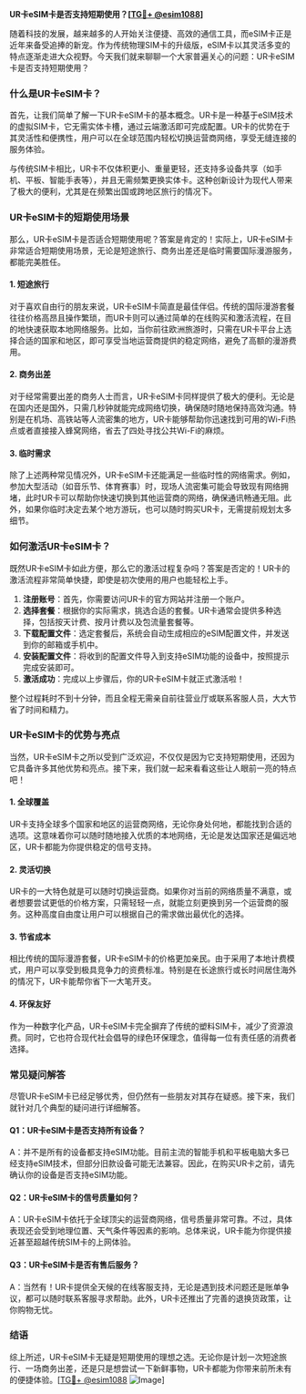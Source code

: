 **UR卡eSIM卡是否支持短期使用？[[TG💪+ @esim1088](https://t.me/s/esim1088)]**

随着科技的发展，越来越多的人开始关注便捷、高效的通信工具，而eSIM卡正是近年来备受追捧的新宠。作为传统物理SIM卡的升级版，eSIM卡以其灵活多变的特点逐渐走进大众视野。今天我们就来聊聊一个大家普遍关心的问题：UR卡eSIM卡是否支持短期使用？

### **什么是UR卡eSIM卡？**

首先，让我们简单了解一下UR卡eSIM卡的基本概念。UR卡是一种基于eSIM技术的虚拟SIM卡，它无需实体卡槽，通过云端激活即可完成配置。UR卡的优势在于其灵活性和便携性，用户可以在全球范围内轻松切换运营商网络，享受无缝连接的服务体验。

与传统SIM卡相比，UR卡不仅体积更小、重量更轻，还支持多设备共享（如手机、平板、智能手表等），并且无需频繁更换实体卡。这种创新设计为现代人带来了极大的便利，尤其是在频繁出国或跨地区旅行的情况下。

### **UR卡eSIM卡的短期使用场景**

那么，UR卡eSIM卡是否适合短期使用呢？答案是肯定的！实际上，UR卡eSIM卡非常适合短期使用场景，无论是短途旅行、商务出差还是临时需要国际漫游服务，都能完美胜任。

#### **1. 短途旅行**
对于喜欢自由行的朋友来说，UR卡eSIM卡简直是最佳伴侣。传统的国际漫游套餐往往价格高昂且操作繁琐，而UR卡则可以通过简单的在线购买和激活流程，在目的地快速获取本地网络服务。比如，当你前往欧洲旅游时，只需在UR卡平台上选择合适的国家和地区，即可享受当地运营商提供的稳定网络，避免了高额的漫游费用。

#### **2. 商务出差**
对于经常需要出差的商务人士而言，UR卡eSIM卡同样提供了极大的便利。无论是在国内还是国外，只需几秒钟就能完成网络切换，确保随时随地保持高效沟通。特别是在机场、高铁站等人流密集的地方，UR卡能够帮助你迅速找到可用的Wi-Fi热点或者直接接入蜂窝网络，省去了四处寻找公共Wi-Fi的麻烦。

#### **3. 临时需求**
除了上述两种常见情况外，UR卡eSIM卡还能满足一些临时性的网络需求。例如，参加大型活动（如音乐节、体育赛事）时，现场人流密集可能会导致现有网络拥堵，此时UR卡可以帮助你快速切换到其他运营商的网络，确保通讯畅通无阻。此外，如果你临时决定去某个地方游玩，也可以随时购买UR卡，无需提前规划太多细节。

### **如何激活UR卡eSIM卡？**

既然UR卡eSIM卡如此方便，那么它的激活过程复杂吗？答案是否定的！UR卡的激活流程非常简单快捷，即使是初次使用的用户也能轻松上手。

1. **注册账号**：首先，你需要访问UR卡的官方网站并注册一个账户。
2. **选择套餐**：根据你的实际需求，挑选合适的套餐。UR卡通常会提供多种选择，包括按天计费、按月计费以及包流量套餐等。
3. **下载配置文件**：选定套餐后，系统会自动生成相应的eSIM配置文件，并发送到你的邮箱或手机中。
4. **安装配置文件**：将收到的配置文件导入到支持eSIM功能的设备中，按照提示完成安装即可。
5. **激活成功**：完成以上步骤后，你的UR卡eSIM卡就正式激活啦！

整个过程耗时不到十分钟，而且全程无需亲自前往营业厅或联系客服人员，大大节省了时间和精力。

### **UR卡eSIM卡的优势与亮点**

当然，UR卡eSIM卡之所以受到广泛欢迎，不仅仅是因为它支持短期使用，还因为它具备许多其他优势和亮点。接下来，我们就一起来看看这些让人眼前一亮的特点吧！

#### **1. 全球覆盖**
UR卡支持全球多个国家和地区的运营商网络，无论你身处何地，都能找到合适的选项。这意味着你可以随时随地接入优质的本地网络，无论是发达国家还是偏远地区，UR卡都能为你提供稳定的信号支持。

#### **2. 灵活切换**
UR卡的一大特色就是可以随时切换运营商。如果你对当前的网络质量不满意，或者想要尝试更低的价格方案，只需轻轻一点，就能立刻更换到另一个运营商的服务。这种高度自由度让用户可以根据自己的需求做出最优化的选择。

#### **3. 节省成本**
相比传统的国际漫游套餐，UR卡eSIM卡的价格更加亲民。由于采用了本地计费模式，用户可以享受到极具竞争力的资费标准。特别是在长途旅行或长时间居住海外的情况下，UR卡能帮你省下一大笔开支。

#### **4. 环保友好**
作为一种数字化产品，UR卡eSIM卡完全摒弃了传统的塑料SIM卡，减少了资源浪费。同时，它也符合现代社会倡导的绿色环保理念，值得每一位有责任感的消费者选择。

### **常见疑问解答**

尽管UR卡eSIM卡已经足够优秀，但仍然有一些朋友对其存在疑惑。接下来，我们就针对几个典型的疑问进行详细解答。

#### **Q1：UR卡eSIM卡是否支持所有设备？**
A：并不是所有的设备都支持eSIM功能。目前主流的智能手机和平板电脑大多已经支持eSIM技术，但部分旧款设备可能无法兼容。因此，在购买UR卡之前，请先确认你的设备是否支持eSIM功能。

#### **Q2：UR卡eSIM卡的信号质量如何？**
A：UR卡eSIM卡依托于全球顶尖的运营商网络，信号质量非常可靠。不过，具体表现还会受到地理位置、天气条件等因素的影响。总体来说，UR卡能为你提供接近甚至超越传统SIM卡的上网体验。

#### **Q3：UR卡eSIM卡是否有售后服务？**
A：当然有！UR卡提供全天候的在线客服支持，无论是遇到技术问题还是账单争议，都可以随时联系客服寻求帮助。此外，UR卡还推出了完善的退换货政策，让你购物无忧。

### **结语**

综上所述，UR卡eSIM卡无疑是短期使用的理想之选。无论你是计划一次短途旅行、一场商务出差，还是只是想尝试一下新鲜事物，UR卡都能为你带来前所未有的便捷体验。[[TG💪+ @esim1088](https://t.me/s/esim1088) ![Image](https://i.postimg.cc/4NQfJmqS/Snipaste-2025-05-13-00-14-12.png)]